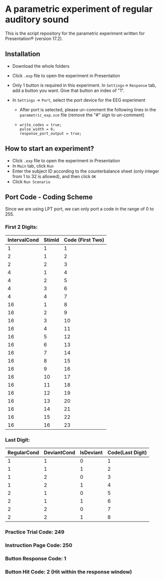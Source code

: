 # A parametric experiment of regular auditory sound

This is the script repository for the parametric experiment written for Presentation® (version 17.2).



## Installation

- Download the whole folders

- Click `.exp` file to open the experiment in Presentation 

- Only 1 button is required in this experiment. In `Settings`-> `Response` tab, add a button you want. Give that button an index of "1".

- In `Settings` -> `Port`, select the port device for the EEG experiment

  - After port is selected, please un-comment the following lines in the `parametric_exp.sce` file (remove the "#" sign to un-comment)

  - ```
    write_codes = true; 
    pulse_width = 6; 
    response_port_output = true;
    ```



## How to start an experiment?

- Click `.exp` file to open the experiment in Presentation 
- In `Main` tab, click `Run`
- Enter the subject ID according to the counterbalance sheet (only integer from 1 to 32 is allowed), and then click `OK`
- Click `Run Scenario`



## Port Code - Coding Scheme

Since we are using LPT port, we can only port a code in the range of 0 to 255.

### First 2 Digits:

| IntervalCond | StimId | Code (First Two) |
| ------------ | ------ | ---------------- |
| 1            | 1      | 1                |
| 2            | 1      | 2                |
| 2            | 2      | 3                |
| 4            | 1      | 4                |
| 4            | 2      | 5                |
| 4            | 3      | 6                |
| 4            | 4      | 7                |
| 16           | 1      | 8                |
| 16           | 2      | 9                |
| 16           | 3      | 10               |
| 16           | 4      | 11               |
| 16           | 5      | 12               |
| 16           | 6      | 13               |
| 16           | 7      | 14               |
| 16           | 8      | 15               |
| 16           | 9      | 16               |
| 16           | 10     | 17               |
| 16           | 11     | 18               |
| 16           | 12     | 19               |
| 16           | 13     | 20               |
| 16           | 14     | 21               |
| 16           | 15     | 22               |
| 16           | 16     | 23               |

### Last Digit:

| RegularCond | DeviantCond | IsDeviant | Code(Last Digit) |
| ----------- | ----------- | --------- | ---------------- |
| 1           | 1           | 0         | 1                |
| 1           | 1           | 1         | 2                |
| 1           | 2           | 0         | 3                |
| 1           | 2           | 1         | 4                |
| 2           | 1           | 0         | 5                |
| 2           | 1           | 1         | 6                |
| 2           | 2           | 0         | 7                |
| 2           | 2           | 1         | 8                |



### Practice Trial Code: 249

### Instruction Page Code: 250

### Button Response Code: 1

### Button Hit Code: 2 (Hit within the response window)

### 
